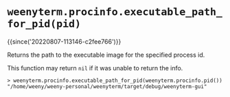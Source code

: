# `weenyterm.procinfo.executable_path_for_pid(pid)`

{{since('20220807-113146-c2fee766')}}

Returns the path to the executable image for the specified process id.

This function may return `nil` if it was unable to return the info.

```
> weenyterm.procinfo.executable_path_for_pid(weenyterm.procinfo.pid())
"/home/weeny/weeny-personal/weenyterm/target/debug/weenyterm-gui"
```


